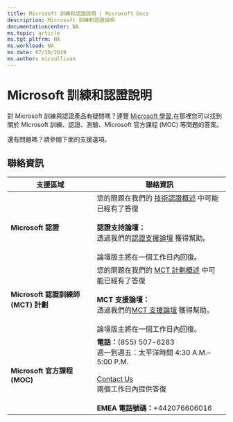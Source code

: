 ```yaml
---
title: Microsoft 訓練和認證說明 | Microsoft Docs
description: Microsoft 訓練和認證說明
documentationcenter: NA
ms.topic: article
ms.tgt_pltfrm: NA
ms.workload: NA
ms.date: 07/30/2019
ms.author: micsullivan
---
```

# Microsoft 訓練和認證說明

對 Microsoft 訓練與認證產品有疑問嗎？連覽 [Microsoft 學習](/learn/certifications/),在那裡您可以找到關於 Microsoft 訓練、認證、測驗、Microsoft 官方課程 (MOC) 等問題的答案。

還有問題嗎？請參閱下面的支援選項。

## 聯絡資訊

| 支援區域 | 聯絡資訊 |
| ------------- | --- |
| **Microsoft 認證** | 您的問題在我們的 [技術認證概述](https://www.microsoft.com/learning/certification-overview.aspx) 中可能已經有了答復<br/><br/> **認證支持論壇：**<br/>透過我們的[認證支援論壇](https://aka.ms/MCPForum) 獲得幫助。<br/><br/> 論壇版主將在一個工作日內回復。|
| **Microsoft 認證訓練師 (MCT) 計劃** | 您的問題在我們的 [MCT 計劃概述](https://www.microsoft.com/learning/mct-certification.aspx) 中可能已經有了答復<br/><br/> **MCT 支援論壇：**<br/>透過我們的[MCT 支援論壇](https://aka.ms/MCTForum) 獲得幫助。<br/><br/> 論壇版主將在一個工作日內回復。|
| **Microsoft 官方課程 (MOC)** | **電話：**(855) 507-6283<br/> 週一到週五：太平洋時間 4:30 A.M.–5:00 P.M. <br/><br/> [Contact Us](https://support.microsoft.com/supportrequestform/a62bfdd8-695f-f1d0-3dbc-e42e79a78641?SL=en&SC=US) <br/> 兩個工作日內提供答復<br/><br/> **EMEA 電話號碼：**+442076606016 |

